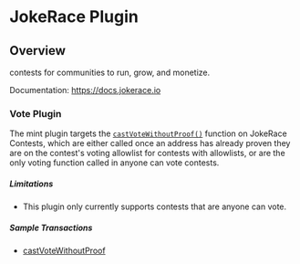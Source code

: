 # JokeRace Plugin

## Overview
contests for communities to run, grow, and monetize.

Documentation: https://docs.jokerace.io

### Vote Plugin

The mint plugin targets the [`castVoteWithoutProof()`](https://github.com/jk-labs-inc/jokerace/blob/2c92a4ba052d3c4bbf4b2a768ed43d28c90df160/packages/forge/src/governance/Governor.sol#L480) function on JokeRace Contests, which are either called once an address has already proven they are on the contest's voting allowlist for contests with allowlists, or are the only voting function called in anyone can vote contests.

##### Limitations
- This plugin only currently supports contests that are anyone can vote.

##### Sample Transactions
- [castVoteWithoutProof](https://optimistic.etherscan.io/tx/0x465dfa83d66c4536952a97958933bf695ec331051c5c012b4176ad216c458790)